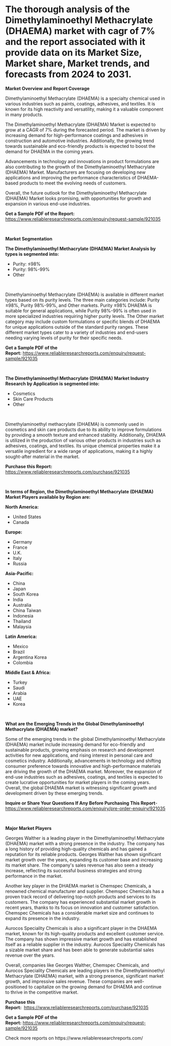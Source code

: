 <p><h1>The thorough analysis of the Dimethylaminoethyl Methacrylate (DHAEMA) market with cagr of  7% and the report associated with it provide data on its Market Size, Market share, Market trends, and forecasts from 2024 to 2031.</h1></p><p><strong>Market Overview and Report Coverage</strong></p>
<p><p>Dimethylaminoethyl Methacrylate (DHAEMA) is a specialty chemical used in various industries such as paints, coatings, adhesives, and textiles. It is known for its high reactivity and versatility, making it a valuable component in many products.</p><p>The Dimethylaminoethyl Methacrylate (DHAEMA) Market is expected to grow at a CAGR of 7% during the forecasted period. The market is driven by increasing demand for high-performance coatings and adhesives in construction and automotive industries. Additionally, the growing trend towards sustainable and eco-friendly products is expected to boost the demand for DHAEMA in the coming years.</p><p>Advancements in technology and innovations in product formulations are also contributing to the growth of the Dimethylaminoethyl Methacrylate (DHAEMA) Market. Manufacturers are focusing on developing new applications and improving the performance characteristics of DHAEMA-based products to meet the evolving needs of customers.</p><p>Overall, the future outlook for the Dimethylaminoethyl Methacrylate (DHAEMA) Market looks promising, with opportunities for growth and expansion in various end-use industries.</p></p>
<p><strong>Get a Sample PDF of the Report:</strong> <a href="https://www.reliableresearchreports.com/enquiry/request-sample/921035">https://www.reliableresearchreports.com/enquiry/request-sample/921035</a></p>
<p>&nbsp;</p>
<p><strong>Market Segmentation</strong></p>
<p><strong>The Dimethylaminoethyl Methacrylate (DHAEMA) Market Analysis by types is segmented into:</strong></p>
<p><ul><li>Purity: ≤98%</li><li>Purity: 98%-99%</li><li>Other</li></ul></p>
<p>&nbsp;</p>
<p><p>Dimethylaminoethyl Methacrylate (DHAEMA) is available in different market types based on its purity levels. The three main categories include: Purity ≤98%, Purity 98%-99%, and Other markets. Purity ≤98% DHAEMA is suitable for general applications, while Purity 98%-99% is often used in more specialized industries requiring higher purity levels. The Other market category may include custom formulations or specific blends of DHAEMA for unique applications outside of the standard purity ranges. These different market types cater to a variety of industries and end-users needing varying levels of purity for their specific needs.</p></p>
<p><strong>Get a Sample PDF of the Report:</strong>&nbsp;<a href="https://www.reliableresearchreports.com/enquiry/request-sample/921035">https://www.reliableresearchreports.com/enquiry/request-sample/921035</a></p>
<p>&nbsp;</p>
<p><strong>The Dimethylaminoethyl Methacrylate (DHAEMA) Market Industry Research by Application is segmented into:</strong></p>
<p><ul><li>Cosmetics</li><li>Skin Care Products</li><li>Other</li></ul></p>
<p>&nbsp;</p>
<p><p>Dimethylaminoethyl methacrylate (DHAEMA) is commonly used in cosmetics and skin care products due to its ability to improve formulations by providing a smooth texture and enhanced stability. Additionally, DHAEMA is utilized in the production of various other products in industries such as adhesives, coatings, and textiles. Its unique chemical properties make it a versatile ingredient for a wide range of applications, making it a highly sought-after material in the market.</p></p>
<p><strong>Purchase this Report:</strong>&nbsp; <a href="https://www.reliableresearchreports.com/purchase/921035">https://www.reliableresearchreports.com/purchase/921035</a></p>
<p>&nbsp;</p>
<p><strong>In terms of Region, the Dimethylaminoethyl Methacrylate (DHAEMA) Market Players available by Region are:</strong></p>
<p>
    <p> <strong> North America: </strong>
        <ul>
            <li>United States</li>
            <li>Canada</li>
        </ul>
        </p> 
    <p> <strong> Europe: </strong>
        <ul>
            <li>Germany</li>
            <li>France</li>
            <li>U.K.</li>
            <li>Italy</li>
            <li>Russia</li>
        </ul>
        </p> 
    <p> <strong> Asia-Pacific: </strong>
        <ul>
            <li>China</li>
            <li>Japan</li>
            <li>South Korea</li>
            <li>India</li>
            <li>Australia</li>
            <li>China Taiwan</li>
            <li>Indonesia</li>
            <li>Thailand</li>
            <li>Malaysia</li>
        </ul>
        </p> 
    <p> <strong> Latin America: </strong>
        <ul>
            <li>Mexico</li>
            <li>Brazil</li>
            <li>Argentina Korea</li>
            <li>Colombia</li>
        </ul>
        </p> 
    <p> <strong> Middle East & Africa: </strong>
        <ul>
            <li>Turkey</li>
            <li>Saudi</li>
            <li>Arabia</li>
            <li>UAE</li>
            <li>Korea</li>
        </ul>
    </p>
    </p>
<p>&nbsp;</p>
<p><strong>What are the Emerging Trends in the Global Dimethylaminoethyl Methacrylate (DHAEMA) market?</strong></p>
<p><p>Some of the emerging trends in the global Dimethylaminoethyl Methacrylate (DHAEMA) market include increasing demand for eco-friendly and sustainable products, growing emphasis on research and development activities for new applications, and rising interest in personal care and cosmetics industry. Additionally, advancements in technology and shifting consumer preference towards innovative and high-performance materials are driving the growth of the DHAEMA market. Moreover, the expansion of end-use industries such as adhesives, coatings, and textiles is expected to create lucrative opportunities for market players in the coming years. Overall, the global DHAEMA market is witnessing significant growth and development driven by these emerging trends.</p></p>
<p><strong>Inquire or Share Your Questions If Any Before Purchasing This Report</strong>- <a href="https://www.reliableresearchreports.com/enquiry/pre-order-enquiry/921035">https://www.reliableresearchreports.com/enquiry/pre-order-enquiry/921035</a></p>
<p>&nbsp;</p>
<p><strong>Major Market Players</strong></p>
<p><p>Georges Walther is a leading player in the Dimethylaminoethyl Methacrylate (DHAEMA) market with a strong presence in the industry. The company has a long history of providing high-quality chemicals and has gained a reputation for its reliable products. Georges Walther has shown significant market growth over the years, expanding its customer base and increasing its market share. The company's sales revenue has also seen a steady increase, reflecting its successful business strategies and strong performance in the market.</p><p>Another key player in the DHAEMA market is Chemspec Chemicals, a renowned chemical manufacturer and supplier. Chemspec Chemicals has a proven track record of delivering top-notch products and services to its customers. The company has experienced substantial market growth in recent years, thanks to its focus on innovation and customer satisfaction. Chemspec Chemicals has a considerable market size and continues to expand its presence in the industry.</p><p>Aurocos Speciality Chemicals is also a significant player in the DHAEMA market, known for its high-quality products and excellent customer service. The company has shown impressive market growth and has established itself as a reliable supplier in the industry. Aurocos Speciality Chemicals has a sizable market share and has been able to generate substantial sales revenue over the years.</p><p>Overall, companies like Georges Walther, Chemspec Chemicals, and Aurocos Speciality Chemicals are leading players in the Dimethylaminoethyl Methacrylate (DHAEMA) market, with a strong presence, significant market growth, and impressive sales revenue. These companies are well-positioned to capitalize on the growing demand for DHAEMA and continue to thrive in the competitive market.</p></p>
<p><strong>Purchase this Report:</strong>&nbsp;&nbsp;<a href="https://www.reliableresearchreports.com/purchase/921035">https://www.reliableresearchreports.com/purchase/921035</a></p>
<p></p>
<p><strong>Get a Sample PDF of the Report:</strong>&nbsp;<a href="https://www.reliableresearchreports.com/enquiry/request-sample/921035">https://www.reliableresearchreports.com/enquiry/request-sample/921035</a></p>
<p>Check more reports on https://www.reliableresearchreports.com/</p>